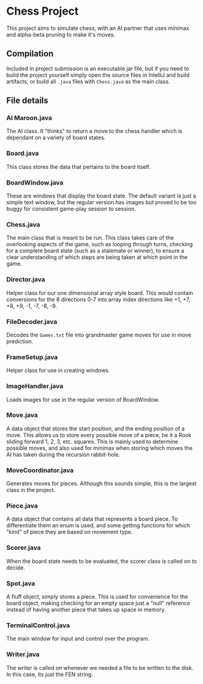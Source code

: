 # Chess Project

This project aims to simulate chess, with an AI partner that uses minimax and alpha-beta pruning to make it's moves.

## Compilation

Included in project submission is an executable jar file, but if you need to build the project yourself simply open the source files in IntelliJ and build artifacts, or build all `.java` files with `Chess.java` as the main class.

## File details

### Al Maroon.java

The AI class. It "thinks" to return a move to the chess handler which is dependant on a variety of board states.

### Board.java

This class stores the data that pertains to the board itself.

### BoardWindow.java

These are windows that display the board state. The default variant is just a simple text window, but the regular version has images but proved to be too buggy for consistent game-play session to session.

### Chess.java

The main class that is meant to be run. This class takes care of the overlooking aspects of the game, such as looping through turns, checking for a complete board state (such as a stalemate or winner), to ensure a clear understanding of which steps are being taken at which point in the game.

### Director.java

Helper class for our one dimensional array style board. This would contain conversions for the 8 directions 0-7 into array index directions like +1, +7, +8, +9, -1, -7, -8, -9.

### FileDecoder.java

Decodes the `Games.txt` file into grandmaster game moves for use in move prediction.

### FrameSetup.java

Helper class for use in creating windows.

### ImageHandler.java

Loads images for use in the regular version of BoardWindow.

### Move.java

A data object that stores the start position, and the ending position of a move. This allows us to store every possible move of a piece, be it a Rook sliding forward 1, 2, 3, etc. squares. This is mainly used to determine possible moves, and also used for minimax when storing which moves the AI has taken during the recursion rabbit-hole.

### MoveCoordinator.java

Generates moves for pieces. Although this sounds simple, this is the largest class in the project.

### Piece.java

A data object that contains all data that represents a board piece. To differentiate them an enum is used, and some getting functions for which "kind" of piece they are based on movement type.

### Scorer.java

When the board state needs to be evaluated, the scorer class is called on to decide.

### Spot.java

A fluff object, simply stores a piece. This is used for convenience for the board object, making checking for an empty space just a "null" reference instead of having another piece that takes up space in memory.

### TerminalControl.java

The main window for input and control over the program.

### Writer.java

The writer is called on whenever we needed a file to be written to the disk. In this case, its just the FEN string.
